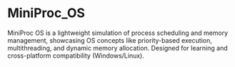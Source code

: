 # MiniProc_OS
MiniProc OS is a lightweight simulation of process scheduling and memory management, showcasing OS concepts like priority-based execution, multithreading, and dynamic memory allocation. Designed for learning and cross-platform compatibility (Windows/Linux).
